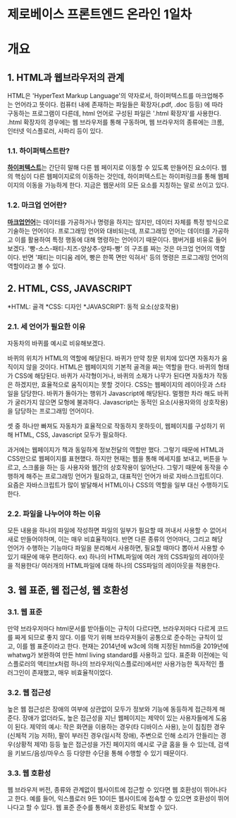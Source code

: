 제로베이스 프론트엔드 온라인 1일차
========================

# 개요

## 1. HTML과 웹브라우저의 관계
HTML은 'HyperText Markup Language'의 약자로서, 하이퍼텍스트를 마크업해주는 언어라고 뜻이다. 
컴퓨터 내에 존재하는 파일들은 확장자(.pdf, .doc 등등) 에 따라 구동하는 프로그램이 다른데, html 언어로 구성된 파일은 '.html 확장자'를 사용한다.  
.html 확장자의 경우에는 웹 브라우저를 통해 구동하며, 웹 브라우저의 종류에는 크롬, 인터넷 익스플로러, 사파리 등이 있다. 

### 1.1. 하이퍼텍스트란?
[**하이퍼텍스트**](https://ko.wikipedia.org/wiki/%ED%95%98%EC%9D%B4%ED%8D%BC%ED%85%8D%EC%8A%A4%ED%8A%B8)는 간단히 말해 다른 웹 페이지로 이동할 수 있도록 만들어진 요소이다. 
웹의 핵심이 다른 웹페이지로의 이동하는 것인데, 하이퍼텍스트는 하이퍼링크를 통해 웹페이지의 이동을 가능하게 한다. 지금은 웹문서의 모든 요소를 지칭하는 말로 쓰이고 있다.

### 1.2. 마크업 언어란?
[**마크업언어**](https://ko.wikipedia.org/wiki/%EB%A7%88%ED%81%AC%EC%97%85_%EC%96%B8%EC%96%B4)는 데이터를 가공하거나 명령을 하지는 않지만, 데이터 자체를 특정 방식으로 기술하는 언어이다.
프로그래밍 언어와 대비되는데, 프로그래밍 언어는 데이터를 가공하고 이를 활용하여 특정 행동에 대해 명령하는 언어이기 때문이다. 
햄버거를 비유로 들어보겠다. '빵-소스-패티-치즈-양상추-양파-빵' 의 구조를 짜는 것은 마크업 언어의 역할이다. 반면 '패티는 미디움 레어, 빵은 한쪽 면만 익혀서' 등의 명령은 프로그래밍 언어의 역할이라고 볼 수 있다.


## 2. HTML, CSS, JAVASCRIPT
*HTML: 골격
*CSS: 디자인
*JAVASCRIPT: 동적 요소(상호작용)

### 2.1. 세 언어가 필요한 이유

자동차의 바퀴를 예시로 비유해보겠다.

바퀴의 위치가 HTML의 역할에 해당된다. 바퀴가 만약 창문 위치에 있다면 자동차가 움직이지 않을 것이다. HTML은 웹페이지의 기본적 골격을 짜는 역할을 한다.
바퀴의 형태가 CSS에 해당된다. 바퀴가 사각형이거나, 바퀴의 소재가 나무가 된다면 자동차가 작동은 하겠지만, 효율적으로 움직이지는 못할 것이다. CSS는 웹페이지의 레이아웃과 스타일을 담당한다.
바퀴가 돌아가는 행위가 Javascript에 해당된다. 멀쩡한 차라 해도 바퀴가 굴러가지 않으면 모형에 불과하다. Javascript는 동적인 요소(사용자와의 상호작용)을 담당하는 프로그래밍 언어이다.

셋 중 하나만 빠져도 자동차가 효율적으로 작동하지 못하듯이, 웹페이지를 구성하기 위해 HTML, CSS, Javascript 모두가 필요하다.

과거에는 웹페이지가 책과 동일하게 정보전달의 역할만 했다. 그렇기 때문에 HTML과 CSS만으로 웹페이지를 표현했다.
하지만 현재는 웹을 통해 메세지를 보내고, 버튼을 누르고, 스크롤을 하는 등 사용자와 웹간의 상호작용이 일어난다.
그렇기 때문에 동작을 수행하게 해주는 프로그래밍 언어가 필요하고, 대표적인 언어가 바로 자바스크립트이다.
요즘은 자바스크립트가 많이 발달해서 HTML이나 CSS의 역할을 일부 대신 수행하기도 한다.

### 2.2. 파일을 나누어야 하는 이유

모든 내용을 하나의 파일에 작성하면 파일의 일부가 필요할 때 꺼내서 사용할 수 없어서 새로 만들어야하며, 이는 매우 비효율적이다.
반면 다른 종류의 언어마다, 그리고 해당 언어가 수행하는 기능마다 파일을 분리해서 사용하면, 필요할 때마다 뽑아서 사용할 수 있기 때문에 매우 편리하다.
ex) 하나의 HTML파일에 여러 개의 CSS파일의 레이아웃을 적용한다/ 여러개의 HTML파일에 대해 하나의 CSS파일의 레이아웃을 적용한다.

## 3. 웹 표준, 웹 접근성, 웹 호환성
### 3.1. 웹 표준
만약 브라우저마다 html문서를 받아들이는 규칙이 다르다면, 브라우저마다 다르게 코드를 짜게 되므로 좋지 않다.
이를 막기 위해 브라우저들이 공통으로 준수하는 규칙이 있고, 이를 웹 표준이라고 한다.
현재는 2014년에 w3c에 의해 지정된 html5을 2019년에 whatwg가 보완하여 만든 html living standard를 사용하고 있다.
표준화 이전에는 익스플로러의 액티브x처럼 하나의 브라우저(익스플로러)에서만 사용가능한 독자적인 플러그인이 존재했고, 매우 비효율적이었다.

### 3.2. 웹 접근성
높은 웹 접근성은 장애의 여부에 상관없이 모두가 정보와 기능에 동등하게 접근하게 해준다.
장애가 없더라도, 높은 접근성을 지닌 웹페이지는 제약이 있는 사용자들에게 도움이 된다.
제약의 예시: 작은 화면을 이용하는 경우(타 디바이스 사용), 눈이 침침한 경우(신체적 기능 저하), 팔이 부러진 경우(일시적 장애), 주변으로 인해 소리가 안들리는 경우(상황적 제약) 등등
높은 접근성을 가진 페이지의 예시로 구글 홈을 들 수 있는데, 검색을 키보드/음성/마우스 등 다양한 수단을 통해 수행할 수 있기 때문이다.

### 3.3. 웹 호환성
웹 브라우저 버전, 종류와 관계없이 웹사이트에 접근할 수 있다면 웹 호환성이 뛰어나다고 한다.
예를 들어, 익스플로러 9든 10이든 웹사이트에 접속할 수 있으면 호환성이 뛰어나다고 할 수 있다.
웹 표준 준수를 통해서 호환성도 확보할 수 있다.

